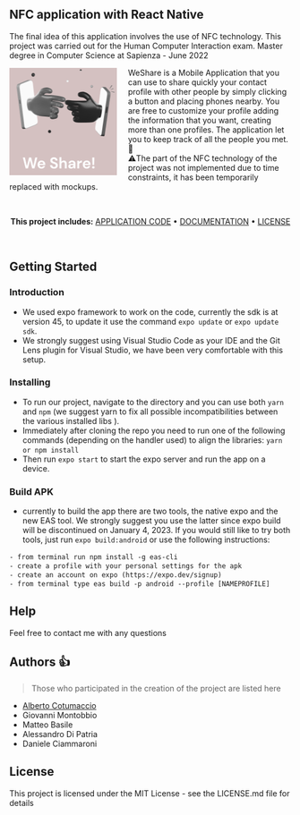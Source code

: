 ## NFC application with React Native

The final idea of this application involves the use of NFC technology. This project was carried out for the Human Computer Interaction exam. Master degree in Computer Science at Sapienza - June 2022

<img src="App/assets/images/logo.png" align="left" width="192px" height="192px"/>
<img align="left" width="0" height="192px" hspace="10"/>

WeShare is a Mobile Application that you can use to share quickly your contact profile with other people by simply clicking a button and placing phones nearby. You are free to customize your profile adding the information that you want, creating more than one profiles. The application let you to keep track of all the people you met. 📱
<br>
⚠️The part of the NFC technology of the project was not implemented due to time constraints, it has been temporarily replaced with mockups.

<br>
<p align="center">
<strong>This project includes:</strong>
<a href="https://github.com/albertoCotumaccio/WeShare---application/tree/main/App">APPLICATION CODE</a> • <a href="https://github.com/albertoCotumaccio/WeShare---application/tree/main/Documents">DOCUMENTATION</a> • <a href="https://github.com/albertoCotumaccio/WeShare---application/blob/main/LICENSE.md">LICENSE</a>
</p>
<br>


## Getting Started

### Introduction

* We used expo framework to work on the code, currently the sdk is at version 45, to update it use the command ```expo update``` or ```expo update sdk```.
* We strongly suggest using Visual Studio Code as your IDE and the Git Lens plugin for Visual Studio, we have been very comfortable with this setup.

### Installing

* To run our project, navigate to the directory and you can use both ```yarn``` and ```npm``` (we suggest yarn to fix all possible incompatibilities between the various installed libs ).
* Immediately after cloning the repo you need to run one of the following commands (depending on the handler used) to align the libraries: ```yarn or npm install```
* Then run ```expo start``` to start the expo server and run the app on a device.

### Build APK

* currently to build the app there are two tools, the native expo and the new EAS tool. We strongly suggest you use the latter since expo build will be discontinued on January 4, 2023. If you would still like to try both tools, just run ```expo build:android``` or use the following instructions:

```
- from terminal run npm install -g eas-cli
- create a profile with your personal settings for the apk
- create an account on expo (https://expo.dev/signup)
- from terminal type eas build -p android --profile [NAMEPROFILE]
```

## Help

Feel free to contact me with any questions


## Authors :thumbsup:

> Those who participated in the creation of the project are listed here

* [Alberto Cotumaccio](https://it.linkedin.com/in/alberto-cotumaccio-8b8443229?trk=people-guest_people_search-card)
* Giovanni Montobbio
* Matteo Basile
* Alessandro Di Patria
* Daniele Ciammaroni


## License

This project is licensed under the MIT License - see the LICENSE.md file for details
